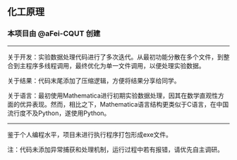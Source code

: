 ## 化工原理

### 本项目由 @aFei-CQUT 创建

---

关于开发：实验数据处理代码进行了多次迭代。从最初功能分散在多个文件，到整合到主程序多线程调用，最终优化为单一文件调用，以便处理实验数据。

关于结果：代码末尾添加了压缩逻辑，方便将结果分享给同学。

关于语言：最初使用Mathematica进行初期实验数据处理，因其在数学直观性方面的优异表现。然而，相比之下，Mathematica语言结构更类似于C语言，在中国流行度不及Python，遂使用Python。

---

鉴于个人编程水平，项目未进行执行程序打包形成exe文件。

注：代码未添加异常捕获和处理机制，运行过程中若有报错，请优先自主调研。
